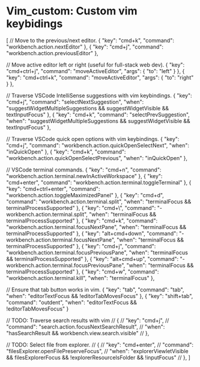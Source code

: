 # Vim_custom: Custom vim keybidings
[
  // Move to the previous/next editor.
  {
    "key": "cmd+k",
    "command": "workbench.action.nextEditor"
  },
  {
    "key": "cmd+j",
    "command": "workbench.action.previousEditor"
  },

  // Move active editor left or right (useful for full-stack web dev).
  {
    "key": "cmd+ctrl+j",
    "command": "moveActiveEditor",
    "args": {
      "to": "left"
    }
  },
  {
    "key": "cmd+ctrl+k",
    "command": "moveActiveEditor",
    "args": {
      "to": "right"
    }
  },

  // Traverse VSCode IntelliSense suggestions with vim keybindings.
  {
    "key": "cmd+j",
    "command": "selectNextSuggestion",
    "when": "suggestWidgetMultipleSuggestions && suggestWidgetVisible && textInputFocus"
  },
  {
    "key": "cmd+k",
    "command": "selectPrevSuggestion",
    "when": "suggestWidgetMultipleSuggestions && suggestWidgetVisible && textInputFocus"
  },

  // Traverse VSCode quick open options with vim keybindings.
  {
    "key": "cmd+j",
    "command": "workbench.action.quickOpenSelectNext",
    "when": "inQuickOpen"
  },
  {
    "key": "cmd+k",
    "command": "workbench.action.quickOpenSelectPrevious",
    "when": "inQuickOpen"
  },

  // VSCode terminal commands.
  {
    "key": "cmd+n",
    "command": "workbench.action.terminal.newInActiveWorkspace"
  },
  {
    "key": "cmd+enter",
    "command": "workbench.action.terminal.toggleTerminal"
  },
  {
    "key": "cmd+ctrl+enter",
    "command": "workbench.action.toggleMaximizedPanel"
  },
  {
    "key": "cmd+d",
    "command": "workbench.action.terminal.split",
    "when": "terminalFocus && terminalProcessSupported"
  },
  {
    "key": "cmd+\\",
    "command": "-workbench.action.terminal.split",
    "when": "terminalFocus && terminalProcessSupported"
  },
  {
    "key": "cmd+k",
    "command": "workbench.action.terminal.focusNextPane",
    "when": "terminalFocus && terminalProcessSupported"
  },
  {
    "key": "alt+cmd+down",
    "command": "-workbench.action.terminal.focusNextPane",
    "when": "terminalFocus && terminalProcessSupported"
  },
  {
    "key": "cmd+j",
    "command": "workbench.action.terminal.focusPreviousPane",
    "when": "terminalFocus && terminalProcessSupported"
  },
  {
    "key": "alt+cmd+up",
    "command": "-workbench.action.terminal.focusPreviousPane",
    "when": "terminalFocus && terminalProcessSupported"
  },
  {
    "key": "cmd+w",
    "command": "workbench.action.terminal.kill",
    "when": "terminalFocus"
  },

  // Ensure that tab button works in vim.
  {
    "key": "tab",
    "command": "tab",
    "when": "editorTextFocus && !editorTabMovesFocus"
  },
  {
    "key": "shift+tab",
    "command": "outdent",
    "when": "editorTextFocus && !editorTabMovesFocus"
  }

  // TODO: Traverse search results with vim
  // {
  //   "key": "cmd+j",
  //   "command": "search.action.focusNextSearchResult",
  //   "when": "hasSearchResult && workbench.view.search.visible"
  // },

  // TODO: Select file from explorer.
  // {
  //   "key": "cmd+enter",
  //   "command": "filesExplorer.openFilePreserveFocus",
  //   "when": "explorerViewletVisible && filesExplorerFocus && !explorerResourceIsFolder && !inputFocus"
  // },
]

